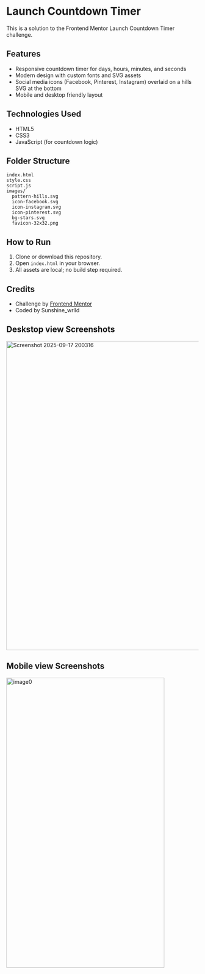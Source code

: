 # Launch Countdown Timer

This is a solution to the Frontend Mentor Launch Countdown Timer challenge.

## Features
- Responsive countdown timer for days, hours, minutes, and seconds
- Modern design with custom fonts and SVG assets
- Social media icons (Facebook, Pinterest, Instagram) overlaid on a hills SVG at the bottom
- Mobile and desktop friendly layout

## Technologies Used
- HTML5
- CSS3
- JavaScript (for countdown logic)

## Folder Structure
```
index.html
style.css
script.js
images/
  pattern-hills.svg
  icon-facebook.svg
  icon-instagram.svg
  icon-pinterest.svg
  bg-stars.svg
  favicon-32x32.png
```

## How to Run
1. Clone or download this repository.
2. Open `index.html` in your browser.
3. All assets are local; no build step required.

## Credits
- Challenge by [Frontend Mentor](https://www.frontendmentor.io?ref=challenge)
- Coded by Sunshine_wrlld

## Deskstop view Screenshots

<img width="1390" height="808" alt="Screenshot 2025-09-17 200316" src="https://github.com/user-attachments/assets/46577014-a871-4371-83de-8bb4c8e8ba7f" />

## Mobile view Screenshots
<img width="414" height="758" alt="image0" src="https://github.com/user-attachments/assets/703cf38b-184f-4744-86ee-75d8f8aba25c" />







